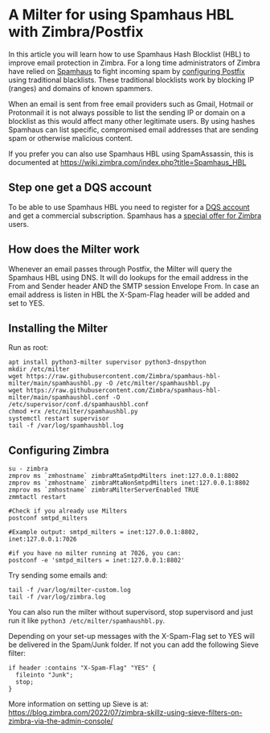# A Milter for using Spamhaus HBL with Zimbra/Postfix
In this article you will learn how to use Spamhaus Hash Blocklist (HBL) to improve email protection in Zimbra. For a long time administrators of Zimbra have relied on [Spamhaus](https://www.spamhaus.org/news/) to fight incoming spam by [configuring Postfix](https://wiki.zimbra.com/wiki/Anti-spam) using traditional blacklists. These traditional blocklists work by blocking IP (ranges) and domains of known spammers.

When an email is sent from free email providers such as Gmail, Hotmail or Protonmail it is not always possible to list the sending IP or domain on a blocklist as this would affect many other legitimate users. By using hashes Spamhaus can list specific, compromised email addresses that are sending spam or otherwise malicious content.

If you prefer you can also use Spamhaus HBL using SpamAssassin, this is documented at https://wiki.zimbra.com/index.php?title=Spamhaus_HBL

## Step one get a DQS account

To be able to use Spamhaus HBL you need to register for a [DQS account](https://www.spamhaus.com/product/data-query-service/) and get a commercial subscription. Spamhaus has a [special offer for Zimbra](#) users.

## How does the Milter work
Whenever an email passes through Postfix, the Milter will query the Spamhaus HBL using DNS. It will do lookups for the email address in the From and Sender header AND the SMTP session Envelope From. In case an email address is listen in HBL the X-Spam-Flag header will be added and set to YES.

## Installing the Milter
Run as root:
```
apt install python3-milter supervisor python3-dnspython
mkdir /etc/milter
wget https://raw.githubusercontent.com/Zimbra/spamhaus-hbl-milter/main/spamhaushbl.py -O /etc/milter/spamhaushbl.py
wget https://raw.githubusercontent.com/Zimbra/spamhaus-hbl-milter/main/spamhaushbl.conf -O /etc/supervisor/conf.d/spamhaushbl.conf
chmod +rx /etc/milter/spamhaushbl.py
systemctl restart supervisor
tail -f /var/log/spamhaushbl.log
```

## Configuring Zimbra
```
su - zimbra
zmprov ms `zmhostname` zimbraMtaSmtpdMilters inet:127.0.0.1:8802
zmprov ms `zmhostname` zimbraMtaNonSmtpdMilters inet:127.0.0.1:8802
zmprov ms `zmhostname` zimbraMilterServerEnabled TRUE
zmmtactl restart

#Check if you already use Milters
postconf smtpd_milters

#Example output: smtpd_milters = inet:127.0.0.1:8802, inet:127.0.0.1:7026

#if you have no milter running at 7026, you can:
postconf -e 'smtpd_milters = inet:127.0.0.1:8802'
```

Try sending some emails and:

```
tail -f /var/log/milter-custom.log
tail -f /var/log/zimbra.log
```
You can also run the milter without supervisord, stop supervisord and just run it like `python3 /etc/milter/spamhaushbl.py`.

Depending on your set-up messages with the X-Spam-Flag set to YES will be delivered in the Spam/Junk folder. If not you can add the following Sieve filter:
```
if header :contains "X-Spam-Flag" "YES" {
  fileinto "Junk";
  stop;
}
```
More information on setting up Sieve is at: https://blog.zimbra.com/2022/07/zimbra-skillz-using-sieve-filters-on-zimbra-via-the-admin-console/
